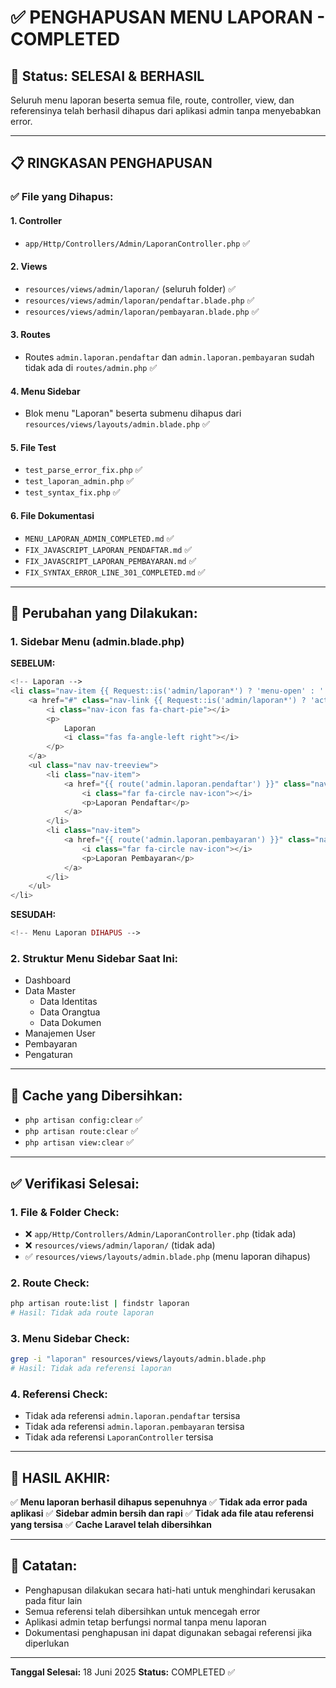 # ✅ PENGHAPUSAN MENU LAPORAN - COMPLETED

## 🎯 Status: SELESAI & BERHASIL

Seluruh menu laporan beserta semua file, route, controller, view, dan referensinya telah berhasil dihapus dari aplikasi admin tanpa menyebabkan error.

---

## 📋 RINGKASAN PENGHAPUSAN

### ✅ **File yang Dihapus:**

#### 1. **Controller**
- `app/Http/Controllers/Admin/LaporanController.php` ✅

#### 2. **Views**
- `resources/views/admin/laporan/` (seluruh folder) ✅
- `resources/views/admin/laporan/pendaftar.blade.php` ✅
- `resources/views/admin/laporan/pembayaran.blade.php` ✅

#### 3. **Routes**
- Routes `admin.laporan.pendaftar` dan `admin.laporan.pembayaran` sudah tidak ada di `routes/admin.php` ✅

#### 4. **Menu Sidebar**
- Blok menu "Laporan" beserta submenu dihapus dari `resources/views/layouts/admin.blade.php` ✅

#### 5. **File Test**
- `test_parse_error_fix.php` ✅
- `test_laporan_admin.php` ✅
- `test_syntax_fix.php` ✅

#### 6. **File Dokumentasi**
- `MENU_LAPORAN_ADMIN_COMPLETED.md` ✅
- `FIX_JAVASCRIPT_LAPORAN_PENDAFTAR.md` ✅
- `FIX_JAVASCRIPT_LAPORAN_PEMBAYARAN.md` ✅
- `FIX_SYNTAX_ERROR_LINE_301_COMPLETED.md` ✅

---

## 🔧 **Perubahan yang Dilakukan:**

### 1. **Sidebar Menu (admin.blade.php)**
**SEBELUM:**
```php
<!-- Laporan -->
<li class="nav-item {{ Request::is('admin/laporan*') ? 'menu-open' : '' }}">
    <a href="#" class="nav-link {{ Request::is('admin/laporan*') ? 'active' : '' }}">
        <i class="nav-icon fas fa-chart-pie"></i>
        <p>
            Laporan
            <i class="fas fa-angle-left right"></i>
        </p>
    </a>
    <ul class="nav nav-treeview">
        <li class="nav-item">
            <a href="{{ route('admin.laporan.pendaftar') }}" class="nav-link">
                <i class="far fa-circle nav-icon"></i>
                <p>Laporan Pendaftar</p>
            </a>
        </li>
        <li class="nav-item">
            <a href="{{ route('admin.laporan.pembayaran') }}" class="nav-link">
                <i class="far fa-circle nav-icon"></i>
                <p>Laporan Pembayaran</p>
            </a>
        </li>
    </ul>
</li>
```

**SESUDAH:**
```php
<!-- Menu Laporan DIHAPUS -->
```

### 2. **Struktur Menu Sidebar Saat Ini:**
- Dashboard
- Data Master
  - Data Identitas
  - Data Orangtua  
  - Data Dokumen
- Manajemen User
- Pembayaran
- Pengaturan

---

## 🧹 **Cache yang Dibersihkan:**
- `php artisan config:clear` ✅
- `php artisan route:clear` ✅
- `php artisan view:clear` ✅

---

## ✅ **Verifikasi Selesai:**

### 1. **File & Folder Check:**
- ❌ `app/Http/Controllers/Admin/LaporanController.php` (tidak ada)
- ❌ `resources/views/admin/laporan/` (tidak ada)
- ✅ `resources/views/layouts/admin.blade.php` (menu laporan dihapus)

### 2. **Route Check:**
```bash
php artisan route:list | findstr laporan
# Hasil: Tidak ada route laporan
```

### 3. **Menu Sidebar Check:**
```bash
grep -i "laporan" resources/views/layouts/admin.blade.php
# Hasil: Tidak ada referensi laporan
```

### 4. **Referensi Check:**
- Tidak ada referensi `admin.laporan.pendaftar` tersisa
- Tidak ada referensi `admin.laporan.pembayaran` tersisa
- Tidak ada referensi `LaporanController` tersisa

---

## 🎉 **HASIL AKHIR:**

✅ **Menu laporan berhasil dihapus sepenuhnya**
✅ **Tidak ada error pada aplikasi**
✅ **Sidebar admin bersih dan rapi**
✅ **Tidak ada file atau referensi yang tersisa**
✅ **Cache Laravel telah dibersihkan**

---

## 📝 **Catatan:**
- Penghapusan dilakukan secara hati-hati untuk menghindari kerusakan pada fitur lain
- Semua referensi telah dibersihkan untuk mencegah error
- Aplikasi admin tetap berfungsi normal tanpa menu laporan
- Dokumentasi penghapusan ini dapat digunakan sebagai referensi jika diperlukan

---

**Tanggal Selesai:** 18 Juni 2025
**Status:** COMPLETED ✅
